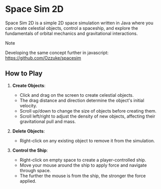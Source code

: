 # Space Sim 2D

Space Sim 2D is a simple 2D space simulation written in Java where you can create celestial objects, control a spaceship, and explore the fundamentals of orbital mechanics and gravitational interactions.

> [!note]
> Developing the same concept further in javascript: https://github.com/Ozzuke/spacesim

## How to Play

1. **Create Objects**: 
   - Click and drag on the screen to create celestial objects. 
   - The drag distance and direction determine the object's initial velocity.
   - Scroll up/down to change the size of objects before creating them.
   - Scroll left/right to adjust the density of new objects, affecting their gravitational pull and mass.

2. **Delete Objects**: 
   - Right-click on any existing object to remove it from the simulation.

3. **Control the Ship**: 
   - Right-click on empty space to create a player-controlled ship. 
   - Move your mouse around the ship to apply force and navigate through space.
   - The further the mouse is from the ship, the stronger the force applied.
